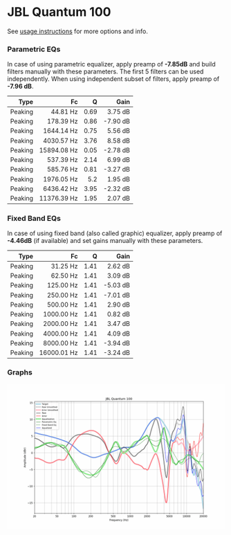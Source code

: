 # JBL Quantum 100
See [usage instructions](https://github.com/jaakkopasanen/AutoEq#usage) for more options and info.

### Parametric EQs
In case of using parametric equalizer, apply preamp of **-7.85dB** and build filters manually
with these parameters. The first 5 filters can be used independently.
When using independent subset of filters, apply preamp of **-7.96 dB**.

| Type    | Fc          |    Q | Gain     |
|--------:|------------:|-----:|---------:|
| Peaking | 44.81 Hz    | 0.69 | 3.75 dB  |
| Peaking | 178.39 Hz   | 0.86 | -7.90 dB |
| Peaking | 1644.14 Hz  | 0.75 | 5.56 dB  |
| Peaking | 4030.57 Hz  | 3.76 | 8.58 dB  |
| Peaking | 15894.08 Hz | 0.05 | -2.78 dB |
| Peaking | 537.39 Hz   | 2.14 | 6.99 dB  |
| Peaking | 585.76 Hz   | 0.81 | -3.27 dB |
| Peaking | 1976.05 Hz  | 5.2  | 1.95 dB  |
| Peaking | 6436.42 Hz  | 3.95 | -2.32 dB |
| Peaking | 11376.39 Hz | 1.95 | 2.07 dB  |

### Fixed Band EQs
In case of using fixed band (also called graphic) equalizer, apply preamp of **-4.46dB**
(if available) and set gains manually with these parameters.

| Type    | Fc          |    Q | Gain     |
|--------:|------------:|-----:|---------:|
| Peaking | 31.25 Hz    | 1.41 | 2.62 dB  |
| Peaking | 62.50 Hz    | 1.41 | 3.09 dB  |
| Peaking | 125.00 Hz   | 1.41 | -5.03 dB |
| Peaking | 250.00 Hz   | 1.41 | -7.01 dB |
| Peaking | 500.00 Hz   | 1.41 | 2.90 dB  |
| Peaking | 1000.00 Hz  | 1.41 | 0.82 dB  |
| Peaking | 2000.00 Hz  | 1.41 | 3.47 dB  |
| Peaking | 4000.00 Hz  | 1.41 | 4.09 dB  |
| Peaking | 8000.00 Hz  | 1.41 | -3.94 dB |
| Peaking | 16000.01 Hz | 1.41 | -3.24 dB |

### Graphs
![](./JBL%20Quantum%20100.png)